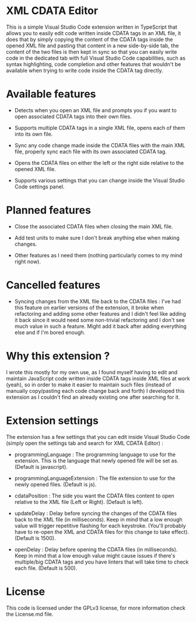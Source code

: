 # XML CDATA Editor

This is a simple Visual Studio Code extension written in TypeScript that allows you to easily edit code written inside CDATA tags in an XML file, it does that by simply copying the content of the CDATA tags inside the opened XML file and pasting that content in a new side-by-side tab, the content of the two files is then kept in sync so that you can easily write code in the dedicated tab with full Visual Studio Code capabilities, such as syntax highlighting, code completion and other features that wouldn't be available when trying to write code inside the CDATA tag directly.

# Available features

-   Detects when you open an XML file and prompts you if you want to open associated CDATA tags into their own files.

-   Supports multiple CDATA tags in a single XML file, opens each of them into its own file.

-   Sync any code change made inside the CDATA files with the main XML file, properly sync each file with its own associated CDATA tag.

-   Opens the CDATA files on either the left or the right side relative to the opened XML file.

-   Supports various settings that you can change inside the Visual Studio Code settings panel.

# Planned features

-   Close the associated CDATA files when closing the main XML file.

-   Add test units to make sure I don't break anything else when making changes.

-   Other features as I need them (nothing particularly comes to my mind right now).

# Cancelled features

-   Syncing changes from the XML file back to the CDATA files : I've had this feature on earlier versions of the extension, it broke when refactoring and adding some other features and I didn't feel like adding it back since it would need some non-trivial refactoring and I don't see much value in such a feature. Might add it back after adding everything else and if I'm bored enough.

# Why this extension ?

I wrote this mostly for my own use, as I found myself having to edit and maintain JavaScript code written inside CDATA tags inside XML files at work (yeah), so in order to make it easier to maintain such files (instead of manually copy/pasting each code change back and forth) I developed this extension as I couldn't find an already existing one after searching for it.

# Extension settings

The extension has a few settings that you can edit inside Visual Studio Code (simply open the settings tab and search for XML CDATA Editor) :

-   programmingLanguage : The programming language to use for the extension. This is the language that newly opened file will be set as. (Default is javascript).

-   programmingLanguageExtension : The file extension to use for the newly opened files. (Default is js).

-   cdataPosition : The side you want the CDATA files content to open relative to the XML file (Left or Right). (Default is left).

-   updateDelay : Delay before syncing the changes of the CDATA files back to the XML file (in milliseconds). Keep in mind that a low enough value will trigger repetitive flashing for each keystroke. (You'll probably have to re-open the XML and CDATA files for this change to take effect). (Default is 1500).

-   openDelay : Delay before opening the CDATA files (in milliseconds). Keep in mind that a low enough value might cause issues if there's multiple/big CDATA tags and you have linters that will take time to check each file. (Default is 500).

# License

This code is licensed under the GPLv3 license, for more information check the License.md file.
